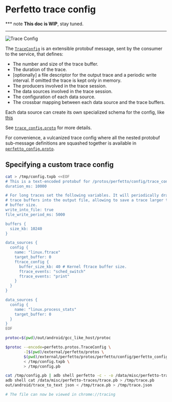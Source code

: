 # Perfetto trace config

*** note
**This doc is WIP**, stay tuned.
<!-- TODO(primiano): write trace config doc. -->
***

![Trace Config](https://storage.googleapis.com/perfetto/markdown_img/trace-config.png)

The [`TraceConfig`](/protos/perfetto/config/trace_config.proto) is an extensible
protobuf message, sent by the consumer to the service, that defines:
- The number and size of the trace buffer.
- The duration of the trace.
- [optionally] a file descriptor for the output trace and a periodic write
  interval. If omitted the trace is kept only in memory.  
- The producers involved in the trace session.
- The data sources involved in the trace session.
- The configuration of each data source.
- The crossbar mapping between each data source and the trace buffers.

Each data source can create its own specialized schema for the config, like
[this](/protos/perfetto/config/ftrace/ftrace_config.proto)

See [`trace_config.proto`](/protos/perfetto/config/trace_config.proto) for more
details.

For convenience, a vulcanized trace config where all the nested protobuf
sub-message definitions are squashed together is available in
[`perfetto_config.proto`](/protos/perfetto/config/perfetto_config.proto).


Specifying a custom trace config
--------------------------------
```bash
cat > /tmp/config.txpb <<EOF
# This is a text-encoded protobuf for /protos/perfetto/config/trace_config.proto
duration_ms: 10000

# For long traces set the following variables. It will periodically drain the
# trace buffers into the output file, allowing to save a trace larger than the
# buffer size.
write_into_file: true
file_write_period_ms: 5000

buffers {
  size_kb: 10240
}

data_sources {
  config {
    name: "linux.ftrace"
    target_buffer: 0
    ftrace_config {
      buffer_size_kb: 40 # Kernel ftrace buffer size.
      ftrace_events: "sched_switch"
      ftrace_events: "print"
    }
  }
}

data_sources {
  config {
    name: "linux.process_stats"
    target_buffer: 0
  }
}
EOF

protoc=$(pwd)/out/android/gcc_like_host/protoc

$protoc --encode=perfetto.protos.TraceConfig \
        -I$(pwd)/external/perfetto/protos \
        $(pwd)/external/perfetto/protos/perfetto/config/perfetto_config.proto \
        < /tmp/config.txpb \
        > /tmp/config.pb

cat /tmp/config.pb | adb shell perfetto -c - -o /data/misc/perfetto-traces/trace.pb
adb shell cat /data/misc/perfetto-traces/trace.pb > /tmp/trace.pb
out/android/trace_to_text json < /tmp/trace.pb > /tmp/trace.json

# The file can now be viewed in chrome://tracing
```
